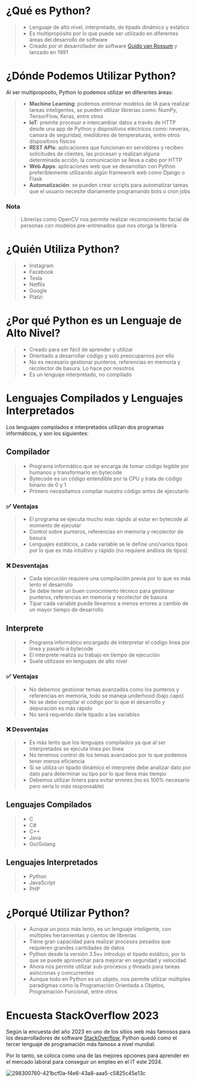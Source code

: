 # ¿Qué es Python?

> - Lenguaje de alto nivel, interpretado, de tipado dinámico y estático
> - Es multipropósito por lo que puede ser utilizado en diferentes áreas del desarrollo de software
> - Creado por el desarrollador de software [Guido van Rossum](https://github.com/gvanrossum) y lanzado en 1991

# ¿Dónde Podemos Utilizar Python?

Al ser multipropósito, Python lo podemos utilizar en diferentes áreas:

> - **Machine Learning**: podemos entrenar modelos de IA para realizar tareas inteligentes, se pueden utilizar librerías como: NumPy, TensorFlow, Keras, entre otros
> - **IoT**: premite procesar e intercambiar datos a través de HTTP desde una app de Python y dispositivos eléctricos como: neveras, camara de seguridad, medidores de temperaturas, entre otros dispositivos físicos
> - **REST APIs**: aplicaciones que funcionan en servidores y reciben solicitudes de clientes, las procesan y realizan alguna determinada acción, la comunicación se lleva a cabo por HTTP
> - **Web Apps**: aplicaciones web que se desarrollan con Python preferiblemente utilizando algún framework web como Django o Flask
> - **Automatización**: se pueden crear scripts para automatizar tareas que el usuario necesite diariamente programando bots o cron jobs

### Nota

> Librerías como OpenCV nos permite realizar reconocimiento facial de personas con modelos pre-entrenados que nos otorga la librería

# ¿Quién Utiliza Python?

> - Instagram
> - Facebook
> - Tesla
> - Netflix
> - Google
> - Platzi

# ¿Por qué Python es un Lenguaje de Alto Nivel?

> - Creado para ser fácil de aprender y utilizar
> - Orientado a desarrollar código y solo preocuparnos por ello
> - No es necesario gestionar punteros, referencias en memoria y recolector de basura. Lo hace por nosotros
> - Es un lenguaje interpretado, no compilado

# Lenguajes Compilados y Lenguajes Interpretados

Los lenguajes compilados e interpretados utilizan dos programas informáticos, y son los siguientes:

## Compilador

> - Programa informático que se encarga de tomar código legible por humanos y transformarlo en bytecode
> - Bytecode es un código entendible por la CPU y trata de código binario de 0 y 1
> - Primero necesitamos compilar nuestro código antes de ejecutarlo

### ✅ Ventajas

> - El programa se ejecuta mucho más rápido al estar en bytecode al momento de ejecutar
> - Control sobre punteros, referencias en memoria y recolector de basura
> - Lenguajes estáticos, a cada variable se le define uno/varios tipos por lo que es más intuitivo y rápido (no requiere análisis de tipos)

### ❌ Desventajas

> - Cada ejecución requiere una compilación previa por lo que es más lento el desarrollo
> - Se debe tener un buen conocimiento técnico para gestionar punteros, referencias en memoría y recolector de basura
> - Tipar cada variable puede llevarnos a menos errores a cambio de un mayor tiempo de desarrollo

## Interprete

> - Programa informático encargado de interpretar el código linea por linea y pasarlo a bytecode
> - El interprete realiza su trabajo en tiempo de ejecución
> - Suele utilizase en lenguajes de alto nivel

### ✅ Ventajas

> - No debemos gestionar temas avanzados como los punteros y referencias en memoria, todo se maneja underhood (bajo capo)
> - No se debe compilar el código por lo que el desarrollo y depuración es más rápido
> - No será requerido darle tipado a las variables

### ❌ Desventajas

> - Es más lento que los lenguajes compilados ya que al ser interpretados se ejecuta línea por línea
> - No tenemos control de los temas avanzados por lo que podemos tener menos eficiencia
> - Si se utiliza un tipado dinámico el interprete debe analizar dato por dato para determinar su tipo por lo que lleva más tiempo
> - Debemos utilizar linters para evitar errores (no es 100% necesario pero sería lo más responsable)

## Lenguajes Compilados

> - C
> - C#
> - C++
> - Java
> - Go/Golang

## Lenguajes Interpretados

> - Python
> - JavaScript
> - PHP

# ¿Porqué Utilizar Python?

> - Aunque un poco más lento, es un lenguaje inteligente, con múltiples herramientas y cientos de librerías
> - Tiene gran capacidad para realizar procesos pesados que requieren grandes cantidades de datos
> - Python desde la versión 3.5v+ introdujo el tipado estático, por lo que se puede aprovechar para mejorar en seguridad y velocidad
> - Ahora nos permite utilizar sub-procesos y threads para tareas asíncronas y concurrentes
> - Aunque todo en Python es un objeto, nos permite utilizar múltiples paradigmas como la Programación Orientada a Objetos, Programación Funcional, entre otros

# Encuesta StackOverflow 2023

Según la encuesta del año 2023 en uno de los sitios web más famosos para los desarrolladores de software [StackOverflow](https://stackoverflow.com/), Python quedó como el tercer lenguaje de programación más famoso a nivel mundial.

Por lo tanto, se coloca como una de las mejores opciones para aprender en el mercado laboral para conseguir un empleo en el IT este 2024.

![298300760-421bcf0a-f4e6-43a8-aaa5-c5825c45e13c](https://github.com/itsronalds/python-course/assets/77751686/05dd05e4-ea41-4843-937c-c1175552d67d)
